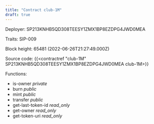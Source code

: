 ```yaml
---
title: "Contract club-1M"
draft: true
---
```

Deployer: SP213KNHB5QD308TEESY1ZMX1BP8EZDPG4JWD0MEA

Traits:
SIP-009 



Block height: 65481 (2022-06-26T21:27:49.000Z)

Source code: {{<contractref "club-1M" SP213KNHB5QD308TEESY1ZMX1BP8EZDPG4JWD0MEA club-1M>}}

Functions:

* is-owner _private_
* burn _public_
* mint _public_
* transfer _public_
* get-last-token-id _read_only_
* get-owner _read_only_
* get-token-uri _read_only_
